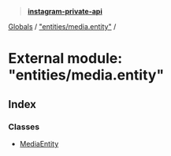 > **[instagram-private-api](../README.md)**

[Globals](../globals.md) / ["entities/media.entity"](_entities_media_entity_.md) /

# External module: "entities/media.entity"

## Index

### Classes

* [MediaEntity](../classes/_entities_media_entity_.mediaentity.md)